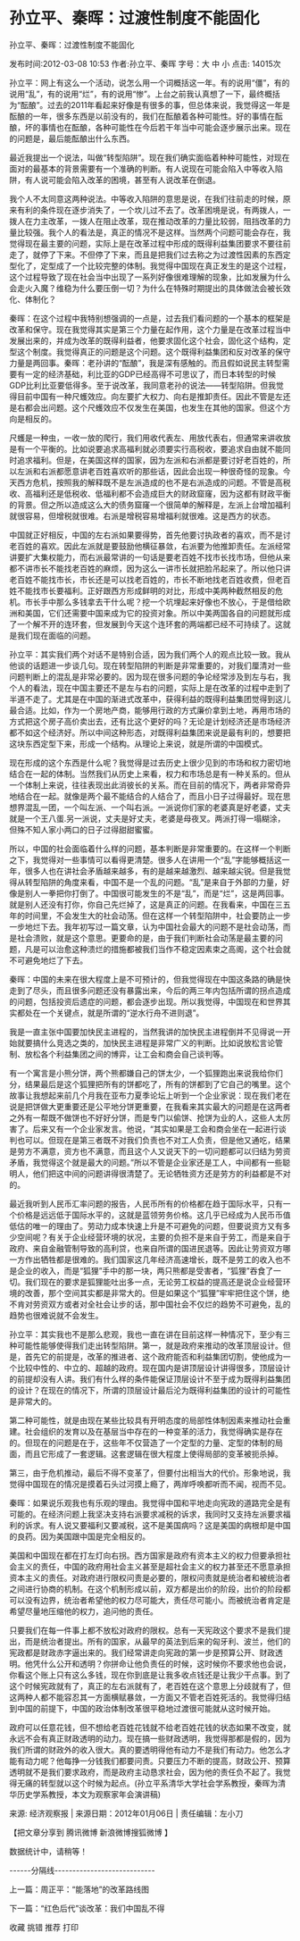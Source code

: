 # 孙立平、秦晖：过渡性制度不能固化



孙立平、秦晖：过渡性制度不能固化

发布时间:2012-03-08 10:53 作者:孙立平、秦晖 字号：大 中 小 点击: 14015次

孙立平：网上有这么一个活动，说怎么用一个词概括这一年。有的说用“僵”，有的说用“乱”，有的说用“烂”，有的说用“惨”。上台之前我认真想了一下，最终概括为“酝酿”。过去的2011年看起来好像是有很多的事，但总体来说，我觉得这一年是酝酿的一年，很多东西是以前没有的，我们在酝酿着各种可能性。好的事情在酝酿，坏的事情也在酝酿，各种可能性在今后若干年当中可能会逐步展示出来。现在的问题是，最后能酝酿出什么东西。



最近我提出一个说法，叫做“转型陷阱”。现在我们确实面临着种种可能性，对现在面对的最基本的背景需要有一个准确的判断。有人说现在可能会陷入中等收入陷阱，有人说可能会陷入改革的困境，甚至有人说改革在倒退。



我个人不太同意这两种说法。中等收入陷阱的意思是说，在我们往前走的时候，原来有利的条件现在逐步消失了，一个坎儿过不去了。改革困境是说，有两拨人，一拨人在力主改革，一拨人在阻止改革，现在推动改革的力量比较弱，阻挡改革的力量比较强。我个人的看法是，真正的情况不是这样。当然两个问题可能会存在，我觉得现在最主要的问题，实际上是在改革过程中形成的既得利益集团要求不要往前走了，就停了下来。不但停了下来，而且是把我们过去称之为过渡性因素的东西定型化了，定型成了一个比较完整的体制。我觉得中国现在真正发生的是这个过程，这个过程导致了现在社会当中出现了一系列好像很难理解的现象，比如发展为什么会走火入魔？维稳为什么要压倒一切？为什么在特殊时期提出的具体做法会被长效化、体制化？



秦晖：在这个过程中我特别想强调的一点是，过去我们看问题的一个基本的框架是改革和保守。现在我觉得其实是第三个力量在起作用，这个力量是在改革过程当中发展出来的，并成为改革的既得利益者，他要求固化这个社会，固化这个结构，定型这个制度。我觉得真正的问题是这个问题。这个既得利益集团和反对改革的保守力量是两回事。秦晖：老孙讲的“酝酿”，我是深有感触的。而且假如说民主转型需要有一定的经济基础，利比亚的GDP已经高得不可思议了，而日本转型的时候GDP比利比亚要低得多。至于说改革，我同意老孙的说法——转型陷阱。但我觉得目前中国有一种尺蠖效应。向左要扩大权力、向右是推卸责任。因此不管是左还是右都会出问题。这个尺蠖效应不仅发生在美国，也发生在其他的国家。但这个方向是相反的。



尺蠖是一种虫，一收一放的爬行，我们用收代表左、用放代表右，但通常来讲收放是有一个平衡的。比如说要追求高福利就必须要实行高税收，要追求自由就不能同时追求福利。但是，在美国这样的国家，因为左派和右派都是要讨好老百姓的，所以左派和右派都愿意讲老百姓喜欢听的那些话，因此会出现一种很奇怪的现象。今天西方危机，按照我的解释既不是左派造成的也不是右派造成的问题。不管是高税收、高福利还是低税收、低福利都不会造成巨大的财政窟窿，因为这都有财政平衡的背景。但之所以造成这么大的债务窟窿一个很简单的解释是，左派上台增加福利就很容易，但增税就很难。右派是增税容易增福利就很难。这是西方的状态。



中国就正好相反，中国的左右派如果要得势，首先他要讨执政者的喜欢，而不是讨老百姓的喜欢。因此左派就是要鼓励他横征暴敛，右派要为他推卸责任。左派经常讲要扩大集权能力，而右派最常讲的一句话是要老百姓不找市长找市场，但他从来都不讲市长不能找老百姓的麻烦，因为这么一讲市长就把脸吊起来了。所以他只讲老百姓不能找市长，市长还是可以找老百姓的，市长不断地找老百姓收费，但老百姓不能找市长要福利。正好跟西方形成鲜明的对比，形成中美两种截然相反的危机。市长手中那么多钱拿去干什么呢？挖一个坑埋起来好像也不放心，于是借给欧洲和美国，它们还需要中国来成为它的投资对象。所以中美两国各自的问题就形成了一个解不开的连环套，但发展到今天这个连环套的两端都已经不可持续了。这就是我们现在面临的问题。



孙立平：其实我们两个对话不是特别合适，因为我们两个人的观点比较一致。我从他谈的话题进一步谈几句。现在转型陷阱的判断是非常重要的，对我们厘清对一些问题判断上的混乱是非常必要的。因为现在很多问题的争论经常涉及到左与右，我个人的看法，现在中国主要还不是左与右的问题，实际上是在改革的过程中走到了半道不走了。尤其是在中国的渐进式改革中，获得利益的既得利益集团觉得到这儿最合适。比如，作为一个房地产商，能够用行政的方式廉价拿到土地，再用市场的方式把这个房子高价卖出去，还有比这个更好的吗？无论是计划经济还是市场经济都不如这个经济好。所以中间这种形态，对既得利益集团来说是最有利的，想要把这块东西定型下来，形成一个结构。从理论上来说，就是所谓的中国模式。



现在形成的这个东西是什么呢？我觉得是过去历史上很少见到的市场和权力密切地结合在一起的体制。当然我们从历史上来看，权力和市场总是有一种关系的。但从一个体制上来说，往往表现出此消彼长的关系。而在目前的情况下，两者非常奇异地结合在一起。就像是两个最不能结合的人结合了，而且小日子过得最好。现在思想界混乱一团，一个叫左派、一个叫右派。一派说你们家的老婆真是好老婆，丈夫就是一个王八蛋.另一派说，丈夫是好丈夫，老婆是母夜叉。两派打得一塌糊涂，但殊不知人家小两口的日子过得甜甜蜜蜜。



所以，中国的社会面临着什么样的问题，基本判断是非常重要的。在这样一个判断之下，我觉得对一些事情可以看得更清楚。很多人在讲用一个“乱”字能够概括这一年，很多人也在讲社会矛盾越来越多，有的是越来越激烈、越来越尖锐。但是我觉得从转型陷阱的角度来看，中国不是一个乱的问题。“乱”是来自于外部的力量，好像是别人一拳把你打倒了。中国很可能发生的不是“乱”，而是“烂”，这是两回事。就是别人还没有打你，你自己先烂掉了，这是真正的问题。在我看来，中国在三五年的时间里，不会发生大的社会动荡。但在这样一个转型陷阱中，社会要防止一步一步地烂下去。我年初写过一篇文章，认为中国社会最大的问题不是社会动荡，而是社会溃败，就是这个意思。更要命的是，由于我们判断社会动荡是最主要的问题，凡是可以治愈这种溃烂的措施都被我们当作不稳定因素束之高阁，这个社会就不可避免地烂了下去。



秦晖：中国的未来在很大程度上是不可预计的，但我觉得现在中国这条路的确是快走到了尽头，而且很多问题还没有暴露出来，今后的两三年内包括所谓的拐点造成的问题，包括投资后遗症的问题，都会逐步出现。所以我觉得，中国现在和世界其实都处在一个关键点，就是所谓的“逆水行舟不进则退”。



我是一直主张中国要加快民主进程的，当然我讲的加快民主进程倒并不见得说一开始就要搞什么竞选之类的，加快民主进程是非常广义的判断。比如说放松言论管制、放松各个利益集团之间的博弈，让工会和商会自己谈判等。



有一个寓言是小熊分饼，两个熊都嫌自己的饼太少，一个狐狸跑出来说我给你们分，结果最后是这个狐狸把所有的饼都吃了，所有的饼都到了它自己的嘴里。这个故事让我想起来前几个月我在亚布力夏季论坛上听到一个企业家说：现在我们老在说是把饼做大更重要还是公平地分饼更重要，在我看来其实最大的问题是在这两者之外有一帮既不做饼也不好好分饼，而是专门以偷饼、抢饼为业的人，这些人太厉害了。后来又有一个企业家发言。他说，“其实如果是工会和商会坐在一起进行谈判也可以。但现在是第三者既不对我们负责也不对工人负责，但是他又通吃，结果是劳方不满意，资方也不满意，而且这个人又说天下的一切问题都可以归结为劳资矛盾，我觉得这个就是最大的问题。”所以不管是企业家还是工人，中间都有一些聪明人，他们把这中间的问题讲得很清楚了。无论牺牲资方还是劳方的利益都是不对的。



最近我听到人民币汇率问题的报告，人民币所有的价格都在趋于国际水平，只有一个价格是远远低于国际水平的，这就是蓝领劳务价格。这几乎已经成为人民币币值低估的唯一的理由了。劳动力成本快速上升是不可避免的问题，但要说资方又有多少空间呢？有关于企业经营环境的状况，主要的负担不是来自于劳工，而是来自于政府、来自金融管制导致的高利贷，也来自所谓的国进民退等。因此让劳资双方哪一方作出牺牲都是很难的。我们国家这几年经济高速增长，既不是劳工的收入也不是企业的收入，而是“狐狸”手中的那一块，两只熊都是受害者，“狐狸”吞食了一切。我们现在的要求是狐狸能吐出多一点，无论劳工权益的提高还是说企业经营环境的改善，那个空间其实都是非常大的。但是如果这个“狐狸”牢牢把住这个饼，绝不肯对劳资双方或者对全社会让步的话，那中国社会不仅烂的趋势不可避免，乱的趋势也很难说就不会发生。



孙立平：其实我也不是那么悲观，我也一直在讲在目前这样一种情况下，至少有三种可能性能够使得我们走出转型陷阱。第一，就是政府来推动的改革顶层设计。但是，首先它的前提是，改革的推进者、这个政府能否和利益集团切割，使他成为一个比较中性的、中立的、超越的政府。现在国内是讲顶层设计讲得很多，顶层设计的前提却没有人讲。我们有什么样的条件能保证顶层设计不至于成为既得利益集团的设计？在现在的情况下，所谓的顶层设计最后沦为既得利益集团的设计的可能性是非常大的。



第二种可能性，就是由现在某些比较具有开明态度的局部性体制因素来推动社会重建。社会组织的发育以及在基层当中存在的一种变革的活力，我觉得确实是存在的。但现在的问题是在于，这些年不仅营造了一个定型的力量、定型的体制的局面，而且它形成了一套逻辑。这套逻辑在很大程度上使得局部的变革被扼杀掉。



第三，由于危机推动，最后不得不变革了，但要付出相当大的代价。形象地说，我觉得中国现在的情况是摸着石头过河摸上瘾了，两岸呼唤都听而不闻，视而不见。



秦晖：如果说乐观我也有乐观的理由。我觉得中国和平地走向宪政的道路完全是有可能的。在经济问题上我坚决支持右派要求减税的诉求，我同时又支持左派要求福利的诉求。有人说又要福利又要减税，这不是美国病吗？这是美国的病根却是中国的良药。因为美国跟中国是完全相反的。



美国和中国现在都在打左灯向右拐。西方国家是政府有资本主义的权力但要承担社会主义的责任，中国的政府用社会主义甚至是超社会主义的权力甚至还不愿意承担资本主义的责任。对政府进行限权问责是必要的，限权问责就是统治者和被统治者之间进行协商的机制。在这个机制形成以前，双方都是出价的阶段，出价的阶段都可以没有边界，统治者希望他的权力尽可能大，责任尽可能小。而被统治者肯定是希望尽量地压缩他的权力，追问他的责任。



只要我们在每一件事上都不放松对政府的限权。总有一天宪政这个要求不是我们提出，而是统治者提出。所有的国家，从最早的英法到后来的匈牙利、波兰，他们的宪政都是财政赤字逼出来的。我们经常讲走向宪政的第一步是预算公开、财政透明。他凭什么公开和透明？你拼命让他负责任的时候，这时候你不要求他也会说，你看这个账上只有这么多钱，现在你到底是让我多收点钱还是让我少干点事。到了这个时候宪政就有了，真正的左右派就有了，老百姓在这个意思上分歧就有了，但这两种人都不能容忍其一方面横赋暴敛，一方面又不管老百姓死活的。我觉得归结到中国的前提下，中国的政治体制改革很平稳地过渡很可能就从这时候开始。



政府可以任意花钱，但不想给老百姓花钱就不给老百姓花钱的状态如果不改变，就永远不会有真正财政透明的动力。现在搞一些财政透明，我觉得那都是假的，因为我们所谓的财政外的收入很大。真的要透明得他有动力不是我们有动力。他怎么才能有动力呢？他每挣一分钱我们都要问责。只要压力不断的提高，财政公开、预算透明就不是我们要求政府，而是政府主动恳求社会，因为他的责任负不起了。我觉得无痛的转型就以这个时候为起点。(孙立平系清华大学社会学系教授，秦晖为清华历史学系教授，本文为观察家年会演讲稿)



来源: 经济观察报 | 来源日期：2012年01月06日 | 责任编辑：左小刀

【把文章分享到 腾讯微博 新浪微博搜狐微博 】

数据统计中，请稍等！

------分隔线----------------------------

上一篇：周正平：“能落地”的改革路线图

下一篇：“红色后代”谈改革：我们中国乱不得

收藏 挑错 推荐 打印